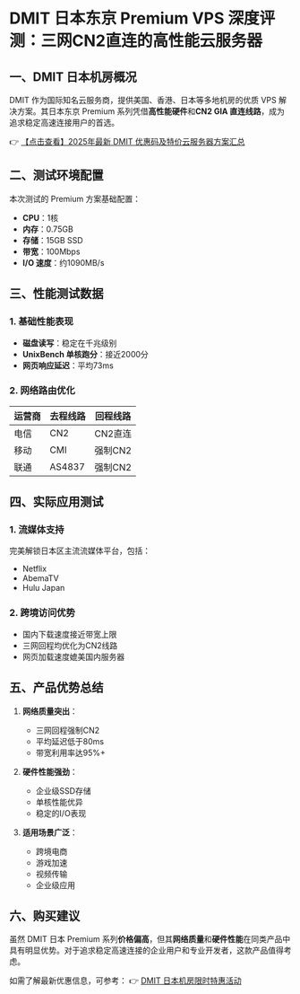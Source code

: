 # DMIT 日本东京 Premium VPS 深度评测：三网CN2直连的高性能云服务器

## 一、DMIT 日本机房概况

DMIT 作为国际知名云服务商，提供美国、香港、日本等多地机房的优质 VPS 解决方案。其日本东京 Premium 系列凭借**高性能硬件**和**CN2 GIA 直连线路**，成为追求稳定高速连接用户的首选。

👉 [【点击查看】2025年最新 DMIT 优惠码及特价云服务器方案汇总](https://bit.ly/dmit_coupon)

## 二、测试环境配置

本次测试的 Premium 方案基础配置：
- **CPU**：1核
- **内存**：0.75GB
- **存储**：15GB SSD
- **带宽**：100Mbps
- **I/O 速度**：约1090MB/s

## 三、性能测试数据

### 1. 基础性能表现
- **磁盘读写**：稳定在千兆级别
- **UnixBench 单核跑分**：接近2000分
- **网页响应延迟**：平均73ms

### 2. 网络路由优化
| 运营商 | 去程线路 | 回程线路 |
|--------|----------|----------|
| 电信   | CN2      | CN2直连  |
| 移动   | CMI      | 强制CN2  |
| 联通   | AS4837   | 强制CN2  |

## 四、实际应用测试

### 1. 流媒体支持
完美解锁日本区主流流媒体平台，包括：
- Netflix
- AbemaTV
- Hulu Japan

### 2. 跨境访问优势
- 国内下载速度接近带宽上限
- 三网回程均优化为CN2线路
- 网页加载速度媲美国内服务器

## 五、产品优势总结

1. **网络质量突出**：
   - 三网回程强制CN2
   - 平均延迟低于80ms
   - 带宽利用率达95%+

2. **硬件性能强劲**：
   - 企业级SSD存储
   - 单核性能优异
   - 稳定的I/O表现

3. **适用场景广泛**：
   - 跨境电商
   - 游戏加速
   - 视频传输
   - 企业级应用

## 六、购买建议

虽然 DMIT 日本 Premium 系列**价格偏高**，但其**网络质量**和**硬件性能**在同类产品中具有明显优势。对于追求稳定高速连接的企业用户和专业开发者，这款产品值得考虑。

如需了解最新优惠信息，可参考：
👉 [DMIT 日本机房限时特惠活动](https://bit.ly/dmit_coupon)